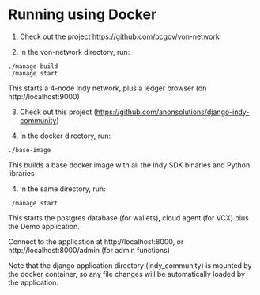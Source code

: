 # Running using Docker

1. Check out the project https://github.com/bcgov/von-network

2. In the von-network directory, run:

```
./manage build
./manage start
```

This starts a 4-node Indy network, plus a ledger browser (on http://localhost:9000)

3. Check out this project (https://github.com/anonsolutions/django-indy-community)

4. In the docker directory, run:

```
./base-image
```

This builds a base docker image with all the Indy SDK binaries and Python libraries

4. In the same directory, run:

```
./manage start
```

This starts the postgres database (for wallets), cloud agent (for VCX) plus the Demo application.

Connect to the application at http://localhost:8000, or http://localhost:8000/admin (for admin functions)

Note that the django application directory (indy_community) is mounted by the docker container, so any file changes will be automatically loaded by the application.

